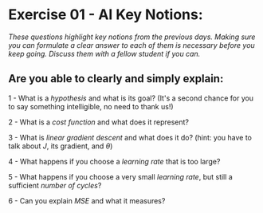 # Exercise 01 - AI Key Notions: 
*These questions highlight key notions from the previous days. Making sure you can formulate a clear answer to each of them is necessary before you keep going. Discuss them with a fellow student if you can.*

## Are you able to clearly and simply explain:  

1 - What is a *hypothesis* and what is its goal? (It's a second chance for you to say something intelligible, no need to thank us!)  

2 - What is a *cost function* and what does it represent?  

3 - What is *linear gradient descent* and what does it do?  (hint: you have to talk about $J$, its gradient, and $\theta$)

4 - What happens if you choose a *learning rate* that is too large?

5 - What happens if you choose a very small *learning rate*, but still a sufficient *number of cycles*?

6 - Can you explain *MSE* and what it measures?